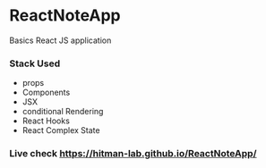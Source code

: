 # ReactNoteApp
Basics React JS application

### Stack Used
* props
* Components
* JSX
* conditional Rendering
* React Hooks
* React Complex State

### Live check https://hitman-lab.github.io/ReactNoteApp/

